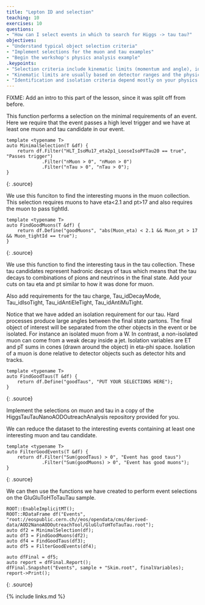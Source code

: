 ```yaml
---
title: "Lepton ID and selection"
teaching: 10
exercises: 10
questions:
- "How can I select events in which to search for Higgs -> tau tau?"
objectives:
- "Understand typical object selection criteria"
- "Implement selections for the muon and tau examples"
- "Begin the workshop's physics analysis example"
.keypoints:
- "Selection criteria include kinematic limits (momentum and angle), identification, and isolation."
- "Kinematic limits are usually based on detector ranges and the physics process being studied."
- "Identification and isolation criteria depend mostly on your physics analysis goals."
---
```


FIXME: Add an intro to this part of the lesson, since it was split off from before.

This function performs a selection on the minimal requirements of an event.
Here we require that the event passes a high level trigger and we have at least one muon and tau candidate in our event.
 
~~~
template <typename T>
auto MinimalSelection(T &df) {
    return df.Filter("HLT_IsoMu17_eta2p1_LooseIsoPFTau20 == true", "Passes trigger")
             .Filter("nMuon > 0", "nMuon > 0")
             .Filter("nTau > 0", "nTau > 0");
}
~~~
{: .source}

We use this funciton to find the interesting muons in the muon collection. 
This selection requires muons to have eta<2.1 and pt>17 and also requires the muon to pass tightId.

~~~
template <typename T>
auto FindGoodMuons(T &df) {
    return df.Define("goodMuons", "abs(Muon_eta) < 2.1 && Muon_pt > 17 && Muon_tightId == true");
}

~~~
{: .source}

We use this function to find the interesting taus in the tau collection. These tau candidates represent hadronic decays of taus which means that
the tau decays to combinations of pions and neutrinos in the final state. Add your cuts on tau eta and pt similar to how it was done for muon.

Also add requirements for the tau charge, Tau_idDecayMode, Tau_idIsoTight, Tau_idAntiEleTight, Tau_idAntiMuTight.

Notice that we have added an isolation requirement for our tau. 
Hard processes produce large angles between the final state partons. The final object of interest will be separated from 
the other objects in the event or be isolated. For instance an isolated muon from a W. In contrast, a non-isolated muon can come from
a weak decay inside a jet. Isolation variables are ET and pT sums in cones (drawn around the object) in eta-phi space. 
Isolation of a muon is done relative to detector objects such as detector hits and tracks.
~~~
template <typename T>
auto FindGoodTaus(T &df) {
    return df.Define("goodTaus", "PUT YOUR SELECTIONS HERE");
}
~~~
{: .source}

Implement the selections on muon and tau in a copy of the HiggsTauTauNanoAODOutreachAnalysis repository provided for you.

 
We can reduce the dataset to the interesting events containing at least one interesting
muon and tau candidate.

~~~
template <typename T>
auto FilterGoodEvents(T &df) {
    return df.Filter("Sum(goodTaus) > 0", "Event has good taus")
             .Filter("Sum(goodMuons) > 0", "Event has good muons");
}
~~~
{: .source}

We can then use the functions we have created to perform event selections on the GluGluToHToTauTau sample.

~~~
ROOT::EnableImplicitMT();
ROOT::RDataFrame df("Events", "root://eospublic.cern.ch//eos/opendata/cms/derived-data/AOD2NanoAODOutreachTool/GluGluToHToTauTau.root");
auto df2 = MinimalSelection(df);
auto df3 = FindGoodMuons(df2);
auto df4 = FindGoodTaus(df3);
auto df5 = FilterGoodEvents(df4);
~~~

~~~
auto dfFinal = df5;
auto report = dfFinal.Report();
dfFinal.Snapshot("Events", sample + "Skim.root", finalVariables);
report->Print();
~~~
{: .source}


{% include links.md %}

